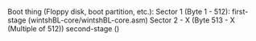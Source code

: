 Boot thing (Floppy disk, boot partition, etc.):
    Sector 1 (Byte 1 - 512):
        first-stage (wintshBL-core/wintshBL-core.asm)
    Sector 2 - X (Byte 513 - X (Multiple of 512))
        second-stage ()
